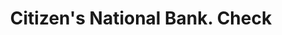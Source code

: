 ---
doi: 10.7916/D8HD96WC
date_other: '1900'
date_other_textual: 1900-1909
form: printed ephemera
genre:
- Checks (bank checks)
name:
- Citizen's National Bank
object_in_context_url: https://biggert.cul.columbia.edu/items/view/ave_biggert_01720
subject_hierarchical_geographic:
- Green Bay, Wisconsin, United States
subject_name:
- Citizen's National Bank
title: Citizen's National Bank. Check
sort_title: Citizen's National Bank. Check
call_number: ave_biggert_01720
coordinates:
- 44.513333333333335,-88.01583333333333
pid: ave_biggert_01720
identifiers: ave_biggert_01720
thumbnail: https://derivativo-2.library.columbia.edu/iiif/2/ldpd:490710/full/!256,256/0/native.jpg
permalink: /biggert/ave_biggert_01720/
layout: iiif-image-page
---